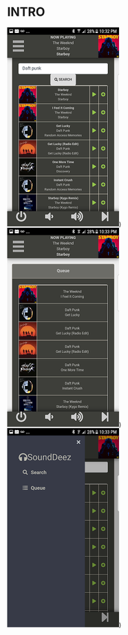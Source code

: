INTRO
=====

![screenshot](screenshots/search.png "Search"))
![screenshot](screenshots/queue.png "Queue"))
![screenshot](screenshots/sidebar.png "Sidebar"))
